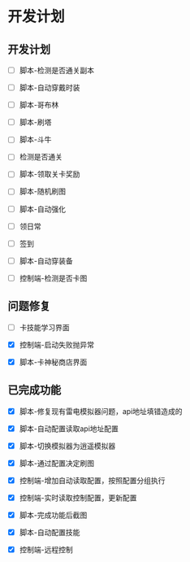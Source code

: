 # 开发计划

## 开发计划

- [ ] 脚本-检测是否通关副本

- [ ] 脚本-自动穿戴时装

- [ ] 脚本-哥布林

- [ ] 脚本-刷塔

- [ ] 脚本-斗牛

- [ ] 检测是否通关

- [ ] 脚本-领取关卡奖励

- [ ] 脚本-随机刷图

- [ ] 脚本-自动强化

- [ ] 领日常

- [ ] 签到

- [ ] 脚本-自动穿装备

- [ ] 控制端-检测是否卡图

  

## 问题修复



- [ ] 卡技能学习界面

- [x] 控制端-启动失败抛异常

- [x] 脚本-卡神秘商店界面

  



## 已完成功能

- [x] 脚本-修复现有雷电模拟器问题，api地址填错造成的
- [x] 脚本-自动配置读取api地址配置
- [x] 脚本-切换模拟器为逍遥模拟器
- [x] 脚本-通过配置决定刷图
- [x] 控制端-增加自动读取配置，按照配置分组执行
- [x] 控制端-实时读取控制配置，更新配置
- [x] 脚本-完成功能后截图
- [x] 脚本-自动配置技能
- [x] 控制端-远程控制

